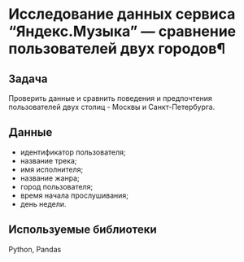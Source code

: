 # Исследование данных сервиса “Яндекс.Музыка” — сравнение пользователей двух городов¶
## Задача
Проверить данные и сравнить поведения и предпочтения пользователей двух столиц - Москвы и Санкт-Петербурга.
## Данные
- идентификатор пользователя;
- название трека;
- имя исполнителя;
- название жанра;
- город пользователя;
- время начала прослушивания;
- день недели.
## Используемые библиотеки

Python, Pandas
